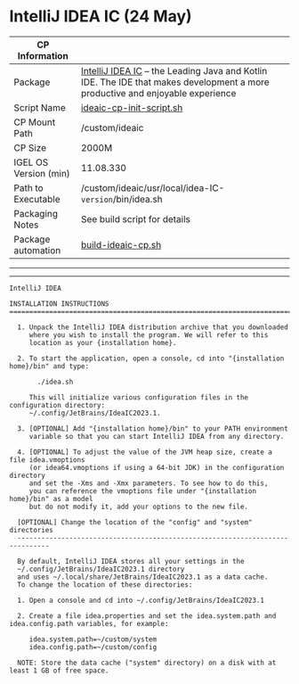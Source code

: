 # IntelliJ IDEA IC (24 May)

|  CP Information |            |
|-----------------|-------------|
| Package | [IntelliJ IDEA IC](https://www.jetbrains.com/idea/) – the Leading Java and Kotlin IDE.  The IDE that makes development a more productive and enjoyable experience |
| Script Name | [ideaic-cp-init-script.sh](build/ideaic-cp-init-script.sh) |
| CP Mount Path | /custom/ideaic |
| CP Size |2000M |
| IGEL OS Version (min) | 11.08.330 |
| Path to Executable | /custom/ideaic/usr/local/idea-IC-`version`/bin/idea.sh |
| Packaging Notes | See build script for details |
| Package automation | [build-ideaic-cp.sh](build/build-ideaic-cp.sh) |

-----

-----

```
IntelliJ IDEA

INSTALLATION INSTRUCTIONS
===============================================================================

  1. Unpack the IntelliJ IDEA distribution archive that you downloaded
     where you wish to install the program. We will refer to this
     location as your {installation home}.

  2. To start the application, open a console, cd into "{installation home}/bin" and type:

       ./idea.sh

     This will initialize various configuration files in the configuration directory:
     ~/.config/JetBrains/IdeaIC2023.1.

  3. [OPTIONAL] Add "{installation home}/bin" to your PATH environment
     variable so that you can start IntelliJ IDEA from any directory.

  4. [OPTIONAL] To adjust the value of the JVM heap size, create a file idea.vmoptions
     (or idea64.vmoptions if using a 64-bit JDK) in the configuration directory
     and set the -Xms and -Xmx parameters. To see how to do this,
     you can reference the vmoptions file under "{installation home}/bin" as a model
     but do not modify it, add your options to the new file.

  [OPTIONAL] Change the location of the "config" and "system" directories
  ------------------------------------------------------------------------------

  By default, IntelliJ IDEA stores all your settings in the
  ~/.config/JetBrains/IdeaIC2023.1 directory
  and uses ~/.local/share/JetBrains/IdeaIC2023.1 as a data cache.
  To change the location of these directories:

  1. Open a console and cd into ~/.config/JetBrains/IdeaIC2023.1

  2. Create a file idea.properties and set the idea.system.path and idea.config.path variables, for example:

     idea.system.path=~/custom/system
     idea.config.path=~/custom/config

  NOTE: Store the data cache ("system" directory) on a disk with at least 1 GB of free space.
  ```